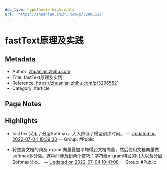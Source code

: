 ```yaml
---
doc_type: hypothesis-highlights
url: 'https://zhuanlan.zhihu.com/p/32965521'
---
```


# fastText原理及实践

## Metadata
- Author: [zhuanlan.zhihu.com]()
- Title: fastText原理及实践
- Reference: https://zhuanlan.zhihu.com/p/32965521
- Category: #article

## Page Notes
## Highlights
- fastText采用了分层Softmax，大大降低了模型训练时间。 — [Updated on 2022-07-04 10:39:30](https://hyp.is/h4U_vvtCEeyy3Bez_TmLNA/zhuanlan.zhihu.com/p/32965521) — Group: #Public

- 将整篇文档的词及n-gram向量叠加平均得到文档向量，然后使用文档向量做softmax多分类。这中间涉及到两个技巧：字符级n-gram特征的引入以及分层Softmax分类。 — [Updated on 2022-07-04 10:41:08](https://hyp.is/wjd2NvtCEeysNldgWJwWyQ/zhuanlan.zhihu.com/p/32965521) — Group: #Public




